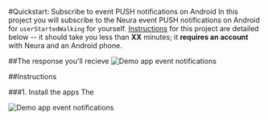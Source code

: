 
#Quickstart: Subscribe to event PUSH notifications on Android
In this project you will subscribe to the Neura event PUSH notifications on Android for `userStartedWalking` for yourself.  [Instructions](https://github.com/NeuraLabs/Neura_documentation/blob/master/text/quickstartPush.md#instructions) for this project are detailed below -- it should take you less than **XX** minutes; it **requires an account** with Neura and an Android phone.

##The response you'll recieve
![Demo app event notifications](https://github.com/NeuraLabs/Neura_documentation/blob/master/resources/demoEventNotification.png)


##Instructions

###1. Install the apps
The 

![Demo app event notifications](https://github.com/NeuraLabs/Neura_documentation/blob/master/resources/demoAppsInPhone.png)



